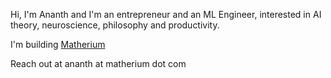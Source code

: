 Hi, I'm Ananth and I'm an entrepreneur and an ML Engineer, interested in AI theory, neuroscience, philosophy and productivity.

I'm building [Matherium](https://matherium.org)  

Reach out at ananth at matherium dot com

<!--
**infinityp913/infinityp913** is a ✨ _special_ ✨ repository because its `README.md` (this file) appears on your GitHub profile.

Here are some ideas to get you started:

- 🔭 I’m currently working on ...
- 🌱 I’m currently learning ...
- 👯 I’m looking to collaborate on ...
- 🤔 I’m looking for help with ...
- 💬 Ask me about ...
- 📫 How to reach me: ...
- 😄 Pronouns: ...
- ⚡ Fun fact: ...
-->
